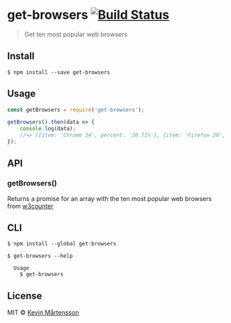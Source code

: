 # get-browsers [![Build Status](http://img.shields.io/travis/kevva/get-browsers.svg?style=flat)](https://travis-ci.org/kevva/get-browsers)

> Get ten most popular web browsers


## Install

```
$ npm install --save get-browsers
```


## Usage

```js
const getBrowsers = require('get-browsers');

getBrowsers().then(data => {
	console.log(data);
	//=> [{item: 'Chrome 34', percent: '20.71%'}, {item: 'Firefox 28', percent: '13.04%'}, ...]
});
```


## API

### getBrowsers()

Returns a promise for an array with the ten most popular web browsers from [w3counter](http://www.w3counter.com/globalstats.php)


## CLI

```
$ npm install --global get-browsers
```

```
$ get-browsers --help

  Usage
    $ get-browsers
```


## License

MIT © [Kevin Mårtensson](https://github.com/kevva)
